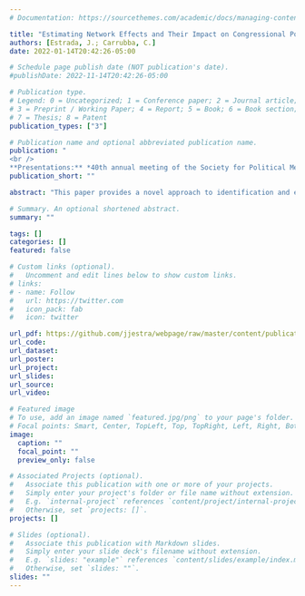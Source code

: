 ```yaml
---
# Documentation: https://sourcethemes.com/academic/docs/managing-content/

title: "Estimating Network Effects and Their Impact on Congressional Polarization"
authors: [Estrada, J.; Carrubba, C.]
date: 2022-01-14T20:42:26-05:00

# Schedule page publish date (NOT publication's date).
#publishDate: 2022-11-14T20:42:26-05:00

# Publication type.
# Legend: 0 = Uncategorized; 1 = Conference paper; 2 = Journal article;
# 3 = Preprint / Working Paper; 4 = Report; 5 = Book; 6 = Book section;
# 7 = Thesis; 8 = Patent
publication_types: ["3"]

# Publication name and optional abbreviated publication name.
publication: "
<br />
**Presentations:** *40th annual meeting of the Society for Political Methodology.*"
publication_short: ""

abstract: "This paper provides a novel approach to identification and estimation of a network formation model using observed network data, where the model acknowledges possible externalities in agents' utilities of forming connections with one another. The existence of externalities induces an issue of multiple equilibria. We first show that local point identification of the parameters of interest is possible under a mild assumption on the equilibrium selection process. We then propose a Bayesian estimation method to conduct statistical inference of structural payoff coefficients. Implementing the resulting MCMC algorithm requires sampling from the generalized inverse normal distribution, for which we found no efficient sampling algorithm in the literature. A by-product of this paper is to provide such efficient sampling algorithm for the regular and truncated variants of this distribution. Our method also allows us to estimate equilibrium selection probabilities, which requires knowledge on possible equilibrium configurations. We address this issue by proposing a composite likelihood function based on subgraphs of the observed network. We show that the use of a composite likelihood induces misspecification, characterize the Kullback-Leibler divergence that measures this misspecification error and show this measure can be used to tune the composite likelihood weights. We present an empirical application to model the network formation process of individuals creating social connections in villages in Karnataka, India and find strong evidence of homophily effects."

# Summary. An optional shortened abstract.
summary: ""

tags: []
categories: []
featured: false

# Custom links (optional).
#   Uncomment and edit lines below to show custom links.
# links:
# - name: Follow
#   url: https://twitter.com
#   icon_pack: fab
#   icon: twitter

url_pdf: https://github.com/jjestra/webpage/raw/master/content/publication/2022-Network-Externalities/Network_Externalities_article.pdf
url_code:
url_dataset:
url_poster:
url_project:
url_slides:
url_source:
url_video:

# Featured image
# To use, add an image named `featured.jpg/png` to your page's folder. 
# Focal points: Smart, Center, TopLeft, Top, TopRight, Left, Right, BottomLeft, Bottom, BottomRight.
image:
  caption: ""
  focal_point: ""
  preview_only: false

# Associated Projects (optional).
#   Associate this publication with one or more of your projects.
#   Simply enter your project's folder or file name without extension.
#   E.g. `internal-project` references `content/project/internal-project/index.md`.
#   Otherwise, set `projects: []`.
projects: []

# Slides (optional).
#   Associate this publication with Markdown slides.
#   Simply enter your slide deck's filename without extension.
#   E.g. `slides: "example"` references `content/slides/example/index.md`.
#   Otherwise, set `slides: ""`.
slides: ""
---
```

